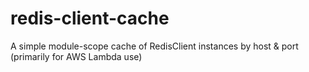 # redis-client-cache
A simple module-scope cache of RedisClient instances by host &amp; port (primarily for AWS Lambda use)
